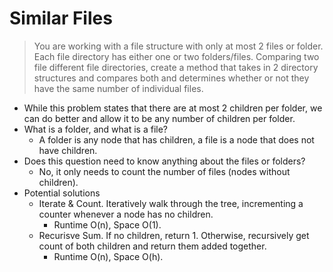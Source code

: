 # Similar Files

> You are working with a file structure with only at most 2 files or folder. Each file directory has either one or two folders/files. Comparing two file different file directories, create a method that takes in 2 directory structures and compares both and determines whether or not they have the same number of individual files.

- While this problem states that there are at most 2 children per folder, we can do better and allow it to be any number of children per folder.
- What is a folder, and what is a file?
  - A folder is any node that has children, a file is a node that does not have children.
- Does this question need to know anything about the files or folders?
  - No, it only needs to count the number of files (nodes without children).
- Potential solutions
  - Iterate & Count. Iteratively walk through the tree, incrementing a counter whenever a node has no children.
    - Runtime O(n), Space O(1).
  - Recurisve Sum. If no children, return 1. Otherwise, recursively get count of both children and return them added together.
    - Runtime O(n), Space O(h).
